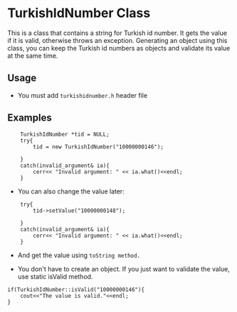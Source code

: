 # TurkishIdNumber Class

This is a class that contains a string for Turkish id number. It gets the value if it is valid, otherwise throws an exception.
Generating an object using this class, you can keep the Turkish id numbers as objects and validate its value at the same time.

## Usage
* You must add `turkishidnumber.h` header file

## Examples
```
    TurkishIdNumber *tid = NULL;
    try{
        tid = new TurkishIdNumber("10000000146");

    }
    catch(invalid_argument& ia){
        cerr<< "Invalid argument: " << ia.what()<<endl;
    }

```

* You can also change the value later:

```
    try{
        tid->setValue("10000000148");

    }
    catch(invalid_argument& ia){
        cerr<< "Invalid argument: " << ia.what()<<endl;
    }
```

* And get the value using `toString method.`

* You don't have to create an object. If you just want to validate the value, use static isValid method. 

```
if(TurkishIdNumber::isValid("10000000146"){
    cout<<"The value is valid."<<endl;
}
```
